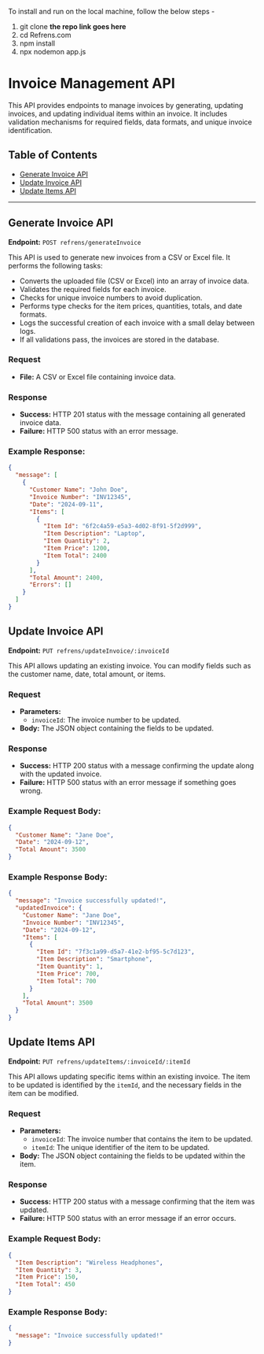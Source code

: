 To install and run on the local machine, follow the below steps - 

1. git clone **the repo link goes here**
2. cd Refrens.com
3. npm install
4. npx nodemon app.js




# Invoice Management API

This API provides endpoints to manage invoices by generating, updating invoices, and updating individual items within an invoice. It includes validation mechanisms for required fields, data formats, and unique invoice identification.

## Table of Contents

- [Generate Invoice API](#generate-invoice-api)
- [Update Invoice API](#update-invoice-api)
- [Update Items API](#update-items-api)

---

## Generate Invoice API

**Endpoint:** `POST refrens/generateInvoice`

This API is used to generate new invoices from a CSV or Excel file. It performs the following tasks:

- Converts the uploaded file (CSV or Excel) into an array of invoice data.
- Validates the required fields for each invoice.
- Checks for unique invoice numbers to avoid duplication.
- Performs type checks for the item prices, quantities, totals, and date formats.
- Logs the successful creation of each invoice with a small delay between logs.
- If all validations pass, the invoices are stored in the database.

### Request
- **File:** A CSV or Excel file containing invoice data.
  
### Response
- **Success:** HTTP 201 status with the message containing all generated invoice data.
- **Failure:** HTTP 500 status with an error message.

### Example Response:
```json
{
  "message": [
    {
      "Customer Name": "John Doe",
      "Invoice Number": "INV12345",
      "Date": "2024-09-11",
      "Items": [
        {
          "Item Id": "6f2c4a59-e5a3-4d02-8f91-5f2d999",
          "Item Description": "Laptop",
          "Item Quantity": 2,
          "Item Price": 1200,
          "Item Total": 2400
        }
      ],
      "Total Amount": 2400,
      "Errors": []
    }
  ]
}
```


## Update Invoice API

**Endpoint:** `PUT refrens/updateInvoice/:invoiceId`

This API allows updating an existing invoice. You can modify fields such as the customer name, date, total amount, or items.

### Request
- **Parameters:**
  - `invoiceId`: The invoice number to be updated.
- **Body:** The JSON object containing the fields to be updated.

### Response
- **Success:** HTTP 200 status with a message confirming the update along with the updated invoice.
- **Failure:** HTTP 500 status with an error message if something goes wrong.

### Example Request Body:
```json
{
  "Customer Name": "Jane Doe",
  "Date": "2024-09-12",
  "Total Amount": 3500
}
```

### Example Response Body:
```json
{
  "message": "Invoice successfully updated!",
  "updatedInvoice": {
    "Customer Name": "Jane Doe",
    "Invoice Number": "INV12345",
    "Date": "2024-09-12",
    "Items": [
      {
        "Item Id": "7f3c1a99-d5a7-41e2-bf95-5c7d123",
        "Item Description": "Smartphone",
        "Item Quantity": 1,
        "Item Price": 700,
        "Item Total": 700
      }
    ],
    "Total Amount": 3500
  }
}
```



## Update Items API

**Endpoint:** `PUT refrens/updateItems/:invoiceId/:itemId`

This API allows updating specific items within an existing invoice. The item to be updated is identified by the `itemId`, and the necessary fields in the item can be modified.

### Request
- **Parameters:**
  - `invoiceId`: The invoice number that contains the item to be updated.
  - `itemId`: The unique identifier of the item to be updated.
- **Body:** The JSON object containing the fields to be updated within the item.

### Response
- **Success:** HTTP 200 status with a message confirming that the item was updated.
- **Failure:** HTTP 500 status with an error message if an error occurs.

### Example Request Body:
```json
{
  "Item Description": "Wireless Headphones",
  "Item Quantity": 3,
  "Item Price": 150,
  "Item Total": 450
}
```

### Example Response Body:
``` json
{
  "message": "Invoice successfully updated!"
}
```

